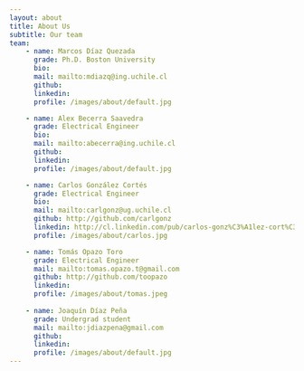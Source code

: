 ```yaml
---
layout: about
title: About Us
subtitle: Our team
team:
    - name: Marcos Díaz Quezada
      grade: Ph.D. Boston University
      bio:
      mail: mailto:mdiazq@ing.uchile.cl
      github:
      linkedin:
      profile: /images/about/default.jpg

    - name: Alex Becerra Saavedra
      grade: Electrical Engineer
      bio:
      mail: mailto:abecerra@ing.uchile.cl
      github:
      linkedin:
      profile: /images/about/default.jpg

    - name: Carlos González Cortés
      grade: Electrical Engineer
      bio:
      mail: mailto:carlgonz@ug.uchile.cl
      github: http://github.com/carlgonz
      linkedin: http://cl.linkedin.com/pub/carlos-gonz%C3%A1lez-cort%C3%A9s/51/507/354
      profile: /images/about/carlos.jpg

    - name: Tomás Opazo Toro
      grade: Electrical Engineer
      mail: mailto:tomas.opazo.t@gmail.com
      github: http://github.com/toopazo
      linkedin: 
      profile: /images/about/tomas.jpeg
      
    - name: Joaquín Díaz Peña
      grade: Undergrad student
      mail: mailto:jdiazpena@gmail.com
      github:
      linkedin:
      profile: /images/about/default.jpg
---
```

